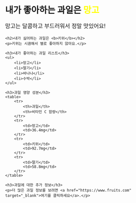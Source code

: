 
<!DOCTYPE html>
<html lang="en">
<head>
    <meta charset="UTF-8">
    <meta name="viewport" content="width=device-width, initial-scale=1.0">
    <title>Fruits</title>
    <style>
        a {
            color: yellow;
        }
        b {
            color: green;
        }
        p {
            font-size: 18px;
        }
        ul {
            list-style-type: square;
        }
        table {
            width: 50%;
            border-collapse: collapse;
        }
        th, td {
            border: 1px solid black;
            padding: 8px;
            text-align: center;
        }
    </style>
</head>
<body>
    <h1>내가 좋아하는 과일은 <a>망고</a></h1>
    <p>망고는 달콤하고 부드러워서 정말 맛있어요!</p>

    <h2>내가 싫어하는 과일은 <b>키위</b></h2>
    <p>키위는 시큼해서 별로 좋아하지 않아요.</p>

    <h3>내가 좋아하는 과일 리스트</h3>
    <ul>
        <li>망고</li>
        <li>딸기</li>
        <li>바나나</li>
        <li>수박</li>
    </ul>

    <h3>과일 영양 성분</h3>
    <table>
        <tr>
            <th>과일</th>
            <th>비타민 C 함량</th>
        </tr>
        <tr>
            <td>망고</td>
            <td>36.4mg</td>
        </tr>
        <tr>
            <td>키위</td>
            <td>92.7mg</td>
        </tr>
        <tr>
            <td>딸기</td>
            <td>58.8mg</td>
        </tr>
    </table>

    <h3>과일에 대한 추가 정보</h3>
    <p>더 많은 과일 정보를 보려면 <a href="https://www.fruits.com" target="_blank">여기를 클릭하세요</a>.</p>
</body>
</html>
